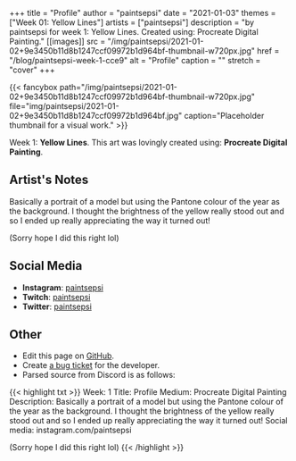+++
title =       "Profile"
author =      "paintsepsi"
date =        "2021-01-03"
themes =      ["Week 01: Yellow Lines"]
artists =     ["paintsepsi"]
description = "by paintsepsi for week 1: Yellow Lines. Created using: Procreate Digital Painting."
[[images]]
      src = "/img/paintsepsi/2021-01-02+9e3450b11d8b1247ccf09972b1d964bf-thumbnail-w720px.jpg"
      href = "/blog/paintsepsi-week-1-cce9"
      alt = "Profile"
      caption = ""
      stretch = "cover"
+++


{{< fancybox path="/img/paintsepsi/2021-01-02+9e3450b11d8b1247ccf09972b1d964bf-thumbnail-w720px.jpg" file="img/paintsepsi/2021-01-02+9e3450b11d8b1247ccf09972b1d964bf.jpg" caption="Placeholder thumbnail for a visual work." >}}


Week 1: **Yellow Lines**. This art was lovingly created using: **Procreate Digital Painting**.

## Artist's Notes

Basically a portrait of a model but using the Pantone colour of the year as the background. I thought the brightness of the yellow really stood out and so I ended up really appreciating the way it turned out! 

(Sorry hope I did this right lol)

## Social Media

- **Instagram**: <a href='https://instagram.com/paintsepsi' target='_blank'>paintsepsi</a>
- **Twitch**: <a href='https://twitch.tv/paintsepsi' target='_blank'>paintsepsi</a>
- **Twitter**: <a href='https://twitter.com/paintsepsi' target='_blank'>paintsepsi</a>

## Other

- Edit this page on [GitHub](https://github.com/teaminkling/web-refresh/edit/main/content/blog/paintsepsi-week-1-cce9.md).
- Create [a bug ticket](https://github.com/teaminkling/web-refresh/issues/new?assignees=&labels=bug&template=problem-report.md&title=) for the developer.
- Parsed source from Discord is as follows:

{{< highlight txt >}}
Week: 1
Title: Profile
Medium: Procreate Digital Painting
Description: Basically a portrait of a model but using the Pantone colour of the year as the background. I thought the brightness of the yellow really stood out and so I ended up really appreciating the way it turned out! 
Social media: instagram.com/paintsepsi

(Sorry hope I did this right lol)
{{< /highlight >}}